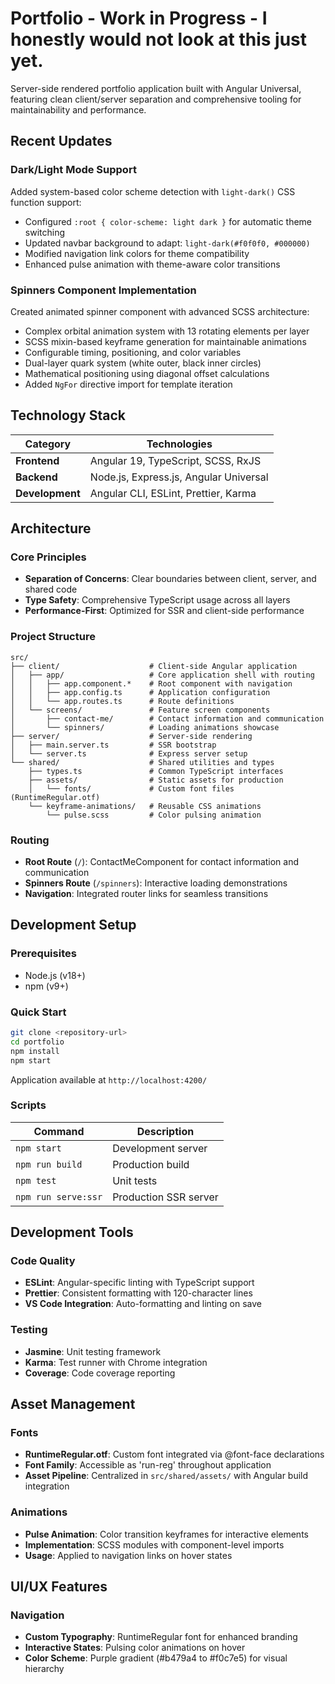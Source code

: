 # Portfolio - Work in Progress - I honestly would not look at this just yet.

Server-side rendered portfolio application built with Angular Universal, featuring clean client/server separation and comprehensive tooling for maintainability and performance.

## Recent Updates

### Dark/Light Mode Support
Added system-based color scheme detection with `light-dark()` CSS function support:
- Configured `:root { color-scheme: light dark }` for automatic theme switching
- Updated navbar background to adapt: `light-dark(#f0f0f0, #000000)`
- Modified navigation link colors for theme compatibility
- Enhanced pulse animation with theme-aware color transitions

### Spinners Component Implementation
Created animated spinner component with advanced SCSS architecture:
- Complex orbital animation system with 13 rotating elements per layer
- SCSS mixin-based keyframe generation for maintainable animations
- Configurable timing, positioning, and color variables
- Dual-layer quark system (white outer, black inner circles)
- Mathematical positioning using diagonal offset calculations
- Added `NgFor` directive import for template iteration

## Technology Stack

| Category      | Technologies                            |
|---------------|-----------------------------------------|
| **Frontend**  | Angular 19, TypeScript, SCSS, RxJS      |
| **Backend**   | Node.js, Express.js, Angular Universal  |
| **Development** | Angular CLI, ESLint, Prettier, Karma   |

## Architecture

### Core Principles
- **Separation of Concerns**: Clear boundaries between client, server, and shared code
- **Type Safety**: Comprehensive TypeScript usage across all layers
- **Performance-First**: Optimized for SSR and client-side performance

### Project Structure
```
src/
├── client/                    # Client-side Angular application
│   ├── app/                   # Core application shell with routing
│   │   ├── app.component.*    # Root component with navigation
│   │   ├── app.config.ts      # Application configuration
│   │   └── app.routes.ts      # Route definitions
│   └── screens/               # Feature screen components
│       ├── contact-me/        # Contact information and communication
│       └── spinners/          # Loading animations showcase
├── server/                    # Server-side rendering
│   ├── main.server.ts         # SSR bootstrap
│   └── server.ts              # Express server setup
└── shared/                    # Shared utilities and types
    ├── types.ts               # Common TypeScript interfaces
    ├── assets/                # Static assets for production
    │   └── fonts/             # Custom font files (RuntimeRegular.otf)
    └── keyframe-animations/   # Reusable CSS animations
        └── pulse.scss         # Color pulsing animation
```

### Routing
- **Root Route** (`/`): ContactMeComponent for contact information and communication
- **Spinners Route** (`/spinners`): Interactive loading demonstrations
- **Navigation**: Integrated router links for seamless transitions

## Development Setup

### Prerequisites
- Node.js (v18+)
- npm (v9+)

### Quick Start
```bash
git clone <repository-url>
cd portfolio
npm install
npm start
```

Application available at `http://localhost:4200/`

### Scripts
| Command             | Description                           |
|---------------------|---------------------------------------|
| `npm start`         | Development server                    |
| `npm run build`     | Production build                      |
| `npm test`          | Unit tests                            |
| `npm run serve:ssr` | Production SSR server                 |

## Development Tools

### Code Quality
- **ESLint**: Angular-specific linting with TypeScript support
- **Prettier**: Consistent formatting with 120-character lines
- **VS Code Integration**: Auto-formatting and linting on save

### Testing
- **Jasmine**: Unit testing framework
- **Karma**: Test runner with Chrome integration
- **Coverage**: Code coverage reporting

## Asset Management

### Fonts
- **RuntimeRegular.otf**: Custom font integrated via @font-face declarations
- **Font Family**: Accessible as 'run-reg' throughout application
- **Asset Pipeline**: Centralized in `src/shared/assets/` with Angular build integration

### Animations
- **Pulse Animation**: Color transition keyframes for interactive elements
- **Implementation**: SCSS modules with component-level imports
- **Usage**: Applied to navigation links on hover states

## UI/UX Features

### Navigation
- **Custom Typography**: RuntimeRegular font for enhanced branding
- **Interactive States**: Pulsing color animations on hover
- **Color Scheme**: Purple gradient (#b479a4 to #f0c7e5) for visual hierarchy
